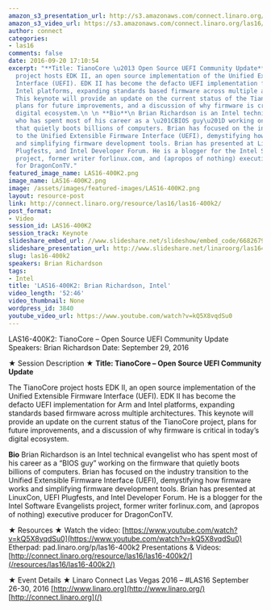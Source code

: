 ```yaml
---
amazon_s3_presentation_url: http://s3.amazonaws.com/connect.linaro.org/las16/Presentations/Thursday/LAS16-400K2%20-%20tianocore%20linaro%20connect%202016.pdf
amazon_s3_video_url: https://s3.amazonaws.com/connect.linaro.org/las16/Videos/Thursday/LAS16-400K2-%20Keynote-TianoCore%20Open%20Source%20UEFI%20Community%20Update.mp4
author: connect
categories:
- las16
comments: false
date: 2016-09-20 17:10:54
excerpt: "**Title: TianoCore \u2013 Open Source UEFI Community Update**\n \n The TianoCore
  project hosts EDK II, an open source implementation of the Unified Extensible Firmware
  Interface (UEFI). EDK II has become the defacto UEFI implementation for Arm and
  Intel platforms, expanding standards based firmware across multiple architectures.
  This keynote will provide an update on the current status of the TianoCore project,
  plans for future improvements, and a discussion of why firmware is critical in today\u2019s
  digital ecosystem.\n \n **Bio**\n Brian Richardson is an Intel technical evangelist
  who has spent most of his career as a \u201CBIOS guy\u201D working on the firmware
  that quietly boots billions of computers. Brian has focused on the industry transition
  to the Unified Extensible Firmware Interface (UEFI), demystifying how firmware works
  and simplifying firmware development tools. Brian has presented at LinuxCon, UEFI
  Plugfests, and Intel Developer Forum. He is a blogger for the Intel Software Evangelists
  project, former writer forlinux.com, and (apropos of nothing) executive producer
  for DragonConTV."
featured_image_name: LAS16-400K2.png
image_name: LAS16-400K2.png
image: /assets/images/featured-images/LAS16-400K2.png
layout: resource-post
link: http://connect.linaro.org/resource/las16/las16-400k2/
post_format:
- Video
session_id: LAS16-400K2
session_track: Keynote
slideshare_embed_url: //www.slideshare.net/slideshow/embed_code/66826794
slideshare_presentation_url: http://www.slideshare.net/linaroorg/las16400k2-tianocore-open-source-uefi-community-update
slug: las16-400k2
speakers: Brian Richardson
tags:
- Intel
title: 'LAS16-400K2: Brian Richardson, Intel'
video_length: '52:46'
video_thumbnail: None
wordpress_id: 3840
youtube_video_url: https://www.youtube.com/watch?v=kQ5X8vqdSu0
---
```


LAS16-400K2: TianoCore – Open Source UEFI Community Update
Speakers: Brian Richardson
Date: September 29, 2016

★ Session Description ★
**Title: TianoCore – Open Source UEFI Community Update**

The TianoCore project hosts EDK II, an open source implementation of the Unified Extensible Firmware Interface (UEFI). EDK II has become the defacto UEFI implementation for Arm and Intel platforms, expanding standards based firmware across multiple architectures. This keynote will provide an update on the current status of the TianoCore project, plans for future improvements, and a discussion of why firmware is critical in today’s digital ecosystem.

**Bio**
Brian Richardson is an Intel technical evangelist who has spent most of his career as a “BIOS guy” working on the firmware that quietly boots billions of computers. Brian has focused on the industry transition to the Unified Extensible Firmware Interface (UEFI), demystifying how firmware works and simplifying firmware development tools. Brian has presented at LinuxCon, UEFI Plugfests, and Intel Developer Forum. He is a blogger for the Intel Software Evangelists project, former writer forlinux.com, and (apropos of nothing) executive producer for DragonConTV.

★ Resources ★
Watch the video: [https://www.youtube.com/watch?v=kQ5X8vqdSu0](https://www.youtube.com/watch?v=kQ5X8vqdSu0)
Etherpad: pad.linaro.org/p/las16-400k2
Presentations & Videos: [http://connect.linaro.org/resource/las16/las16-400k2/](/resources/las16/las16-400k2/)

★ Event Details ★
Linaro Connect Las Vegas 2016 – #LAS16
September 26-30, 2016
[http://www.linaro.org](http://www.linaro.org/)
[http://connect.linaro.org](/)
